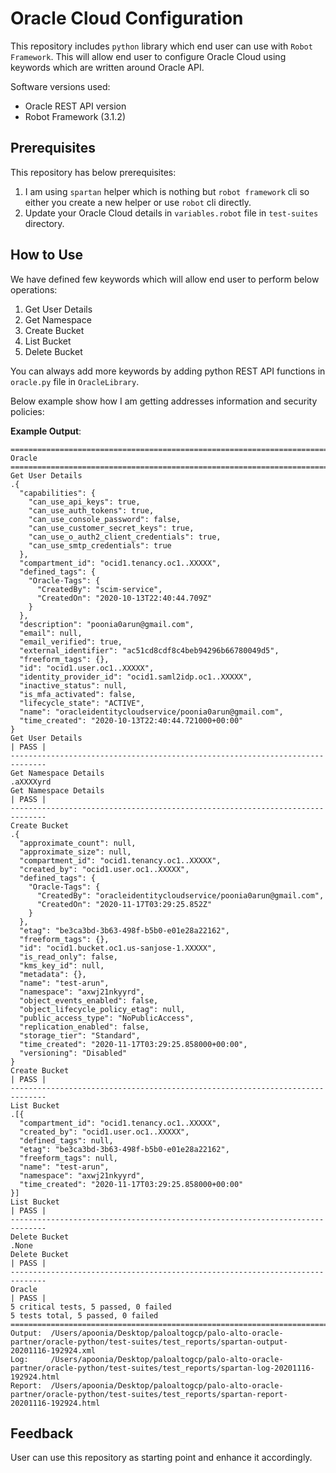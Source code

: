 # Oracle Cloud Configuration

This repository includes `python` library which end user can use with `Robot Framework`. This will allow end user to configure Oracle Cloud using keywords which are written around Oracle API. 

Software versions used: 
- Oracle REST API version
- Robot Framework (3.1.2)

## Prerequisites

This repository has below prerequisites:

1. I am using `spartan` helper which is nothing but `robot framework` cli so either you create a new helper or use `robot` cli directly. 
2. Update your Oracle Cloud details in `variables.robot` file in `test-suites` directory. 

## How to Use 

We have defined few keywords which will allow end user to perform below operations:

1. Get User Details
2. Get Namespace
3. Create Bucket
4. List Bucket
5. Delete Bucket


You can always add more keywords by adding python REST API functions in `oracle.py` file in `OracleLibrary`. 

Below example show how I am getting addresses information and security policies:

**Example Output**: 

```
==============================================================================
Oracle                                                                        
==============================================================================
Get User Details                                                      .{
  "capabilities": {
    "can_use_api_keys": true,
    "can_use_auth_tokens": true,
    "can_use_console_password": false,
    "can_use_customer_secret_keys": true,
    "can_use_o_auth2_client_credentials": true,
    "can_use_smtp_credentials": true
  },
  "compartment_id": "ocid1.tenancy.oc1..XXXXX",
  "defined_tags": {
    "Oracle-Tags": {
      "CreatedBy": "scim-service",
      "CreatedOn": "2020-10-13T22:40:44.709Z"
    }
  },
  "description": "poonia0arun@gmail.com",
  "email": null,
  "email_verified": true,
  "external_identifier": "ac51cd8cdf8c4beb94296b66780049d5",
  "freeform_tags": {},
  "id": "ocid1.user.oc1..XXXXX",
  "identity_provider_id": "ocid1.saml2idp.oc1..XXXXX",
  "inactive_status": null,
  "is_mfa_activated": false,
  "lifecycle_state": "ACTIVE",
  "name": "oracleidentitycloudservice/poonia0arun@gmail.com",
  "time_created": "2020-10-13T22:40:44.721000+00:00"
}
Get User Details                                                      | PASS |
------------------------------------------------------------------------------
Get Namespace Details                                                 .aXXXXyrd
Get Namespace Details                                                 | PASS |
------------------------------------------------------------------------------
Create Bucket                                                         .{
  "approximate_count": null,
  "approximate_size": null,
  "compartment_id": "ocid1.tenancy.oc1..XXXXX",
  "created_by": "ocid1.user.oc1..XXXXX",
  "defined_tags": {
    "Oracle-Tags": {
      "CreatedBy": "oracleidentitycloudservice/poonia0arun@gmail.com",
      "CreatedOn": "2020-11-17T03:29:25.852Z"
    }
  },
  "etag": "be3ca3bd-3b63-498f-b5b0-e01e28a22162",
  "freeform_tags": {},
  "id": "ocid1.bucket.oc1.us-sanjose-1.XXXXX",
  "is_read_only": false,
  "kms_key_id": null,
  "metadata": {},
  "name": "test-arun",
  "namespace": "axwj21nkyyrd",
  "object_events_enabled": false,
  "object_lifecycle_policy_etag": null,
  "public_access_type": "NoPublicAccess",
  "replication_enabled": false,
  "storage_tier": "Standard",
  "time_created": "2020-11-17T03:29:25.858000+00:00",
  "versioning": "Disabled"
}
Create Bucket                                                         | PASS |
------------------------------------------------------------------------------
List Bucket                                                           .[{
  "compartment_id": "ocid1.tenancy.oc1..XXXXX",
  "created_by": "ocid1.user.oc1..XXXXX",
  "defined_tags": null,
  "etag": "be3ca3bd-3b63-498f-b5b0-e01e28a22162",
  "freeform_tags": null,
  "name": "test-arun",
  "namespace": "axwj21nkyyrd",
  "time_created": "2020-11-17T03:29:25.858000+00:00"
}]
List Bucket                                                           | PASS |
------------------------------------------------------------------------------
Delete Bucket                                                         .None
Delete Bucket                                                         | PASS |
------------------------------------------------------------------------------
Oracle                                                                | PASS |
5 critical tests, 5 passed, 0 failed
5 tests total, 5 passed, 0 failed
==============================================================================
Output:  /Users/apoonia/Desktop/paloaltogcp/palo-alto-oracle-partner/oracle-python/test-suites/test_reports/spartan-output-20201116-192924.xml
Log:     /Users/apoonia/Desktop/paloaltogcp/palo-alto-oracle-partner/oracle-python/test-suites/test_reports/spartan-log-20201116-192924.html
Report:  /Users/apoonia/Desktop/paloaltogcp/palo-alto-oracle-partner/oracle-python/test-suites/test_reports/spartan-report-20201116-192924.html
```

## Feedback

User can use this repository as starting point and enhance it accordingly.